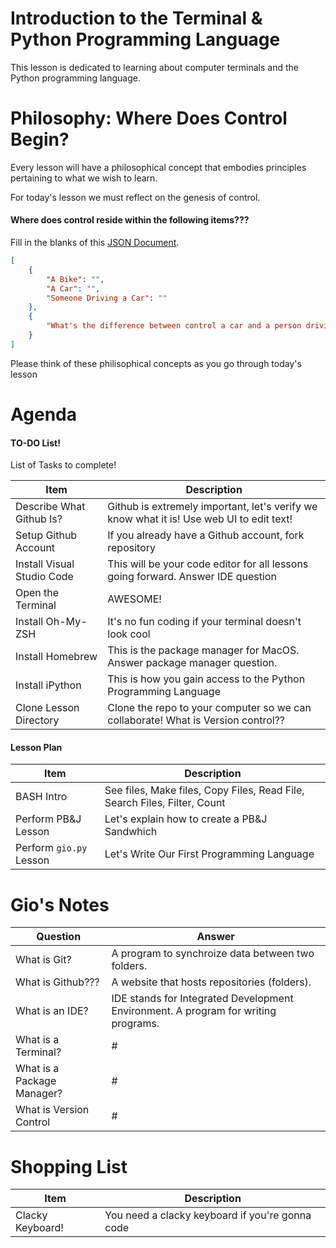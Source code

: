 # Introduction to the Terminal & Python Programming Language

This lesson is dedicated to learning about computer terminals and the Python programming language.

# Philosophy: Where Does Control Begin?

Every lesson will have a philosophical concept that embodies principles pertaining to what we wish to learn.

For today's lesson we must reflect on the genesis of control.

#### Where does control reside within the following items???

Fill in the blanks of this [JSON Document](https://en.wikipedia.org/wiki/JSON).

```json
[
    {
        "A Bike": "",
        "A Car": "",
        "Someone Driving a Car": ""
    },
    {
        "What's the difference between control a car and a person driving a car?": ""
    }
]
```

Please think of these philisophical concepts as you go through today's lesson

# Agenda

#### TO-DO List!

List of Tasks to complete!

| Item | Description |
| - | - |
| Describe What Github Is? | Github is extremely important, let's verify we know what it is! Use web UI to edit text! |
| Setup Github Account | If you already have a Github account, fork repository |
| Install Visual Studio Code | This will be your code editor for all lessons going forward. Answer IDE question |
| Open the Terminal | AWESOME! |
| Install Oh-My-ZSH | It's no fun coding if your terminal doesn't look cool |
| Install Homebrew | This is the package manager for MacOS. Answer package manager question. |
| Install iPython | This is how you gain access to the Python Programming Language |
| Clone Lesson Directory | Clone the repo to your computer so we can collaborate! What is Version control?? |

#### Lesson Plan

| Item | Description |
| - | - |
| BASH Intro | See files, Make files, Copy Files, Read File, Search Files, Filter, Count |
| Perform PB&J Lesson | Let's explain how to create a PB&J Sandwhich |
| Perform `gio.py` Lesson | Let's Write Our First Programming Language |

# Gio's Notes

| Question | Answer |
| - | - |
| What is Git? | A program to synchroize data between two folders. |
| What is Github??? | A website that hosts repositories (folders). |
| What is an IDE? | IDE stands for Integrated Development Environment. A program for writing programs. |
| What is a Terminal? | # |
| What is a Package Manager? | # |
| What is Version Control | # |


# Shopping List

| Item | Description |
| - | - |
| Clacky Keyboard! | You need a clacky keyboard if you're gonna code |
